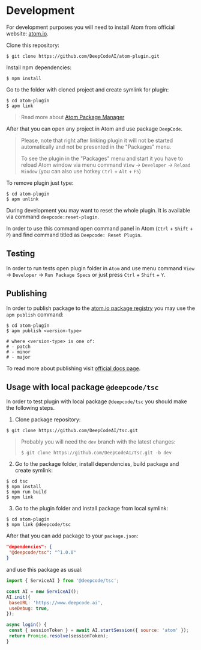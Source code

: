 # Development

For development purposes you will need to install Atom from official website: [atom.io](https://atom.io/).

Clone this repository:
```shell script
$ git clone https://github.com/DeepCodeAI/atom-plugin.git
```

Install npm dependencies:
```shell script
$ npm install
```

Go to the folder with cloned project and create symlink for plugin:
```shell script
$ cd atom-plugin
$ apm link
```

> Read more about [Atom Package Manager](https://flight-manual.atom.io/using-atom/sections/atom-packages/#command-line)

After that you can open any project in Atom and use package `DeepCode`.

> Please, note that right after linking plugin it will not be started automatically and not be 
> presented in the "Packages" menu.
> 
>To see the plugin in the "Packages" menu and start it you have to reload
> Atom window via menu command `View` -> `Developer` -> `Reload Window`
> (you can also use hotkey `Ctrl` + `Alt` + `F5`)

To remove plugin just type:
```shell script
$ cd atom-plugin
$ apm unlink
```

During development you may want to reset the whole plugin. It is available via command
`deepcode:reset-plugin`.

In order to use this command open command panel in Atom (`Ctrl` + `Shift` + `P`) and find
command titled as `Deepcode: Reset Plugin`.

## Testing

In order to run tests open plugin folder in `Atom` and use menu command
`View` -> `Developer` -> `Run Package Specs`
or just press `Ctrl` + `Shift` + `Y`.

## Publishing

In order to publish package to the [atom.io package registry](https://atom.io/packages)
you may use the `apm publish` command:
```shell script
$ cd atom-plugin
$ apm publish <version-type>

# where <version-type> is one of:
# - patch
# - minor
# - major
```

To read more about publishing visit [official docs page](https://flight-manual.atom.io/hacking-atom/sections/publishing/).

## Usage with local package `@deepcode/tsc`

In order to test plugin with local package `@deepcode/tsc` you should make the following steps.

1. Clone package repository:
```shell script
$ git clone https://github.com/DeepCodeAI/tsc.git
```

> Probably you will need the `dev` branch with the latest changes:
> ```shell script
> $ git clone https://github.com/DeepCodeAI/tsc.git -b dev
> ```

2. Go to the package folder, install dependencies, build package and create symlink:
```shell script
$ cd tsc
$ npm install
$ npm run build
$ npm link
```

3. Go to the plugin folder and install package from local symlink:
```shell script
$ cd atom-plugin
$ npm link @deepcode/tsc
```

After that you can add package to your `package.json`:
```json
"dependencies": {
 "@deepcode/tsc": "^1.0.0"
}
```
           
and use this package as usual:
```javascript
import { ServiceAI } from '@deepcode/tsc';

const AI = new ServiceAI();
AI.init({
 baseURL: 'https://www.deepcode.ai',
 useDebug: true,
});

async login() {
 const { sessionToken } = await AI.startSession({ source: 'atom' });
 return Promise.resolve(sessionToken);
}
```
